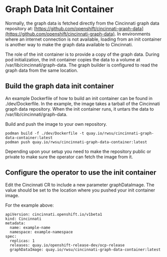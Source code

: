 # Graph Data Init Container

Normally, the graph data is fetched directly from the Cincinnati graph
data repository at: [https://github.com/openshift/cincinnati-graph-data](https://github.com/openshift/cincinnati-graph-data).
In environments where an internet connection is not available, loading
from an init container is another way to make the graph data available
to Cincinnati.

The role of the init container is to provide a copy of the graph data.
During pod initialization, the init container copies the data to a volume
at /var/lib/cincinnati/graph-data. The graph builder is configured to read 
the graph data from the same location.

## Build the graph data init container

An example Dockerfile of how to build an init container can be found in ./dev/Dockerfile.
In the example, the image takes a tarball of the Cincinnati graph data repository.
When the init container runs, it untars the data to /var/lib/cincinnati/graph-data.

Build and push the image to your own repository. 

````
podman build -f ./dev/Dockerfile -t quay.io/rwsu/cincinnati-graph-data-container:latest
podman push quay.io/rwsu/cincinnati-graph-data-container:latest
````
Depending upon your setup you need to make the repository public or private to make sure the operator can fetch the image from it.

## Configure the operator to use the init container

Edit the Cincinnati CR to include a new parameter graphDataImage.
The value should be set to the location where you pushed your init 
container image.

For the example above:
```
apiVersion: cincinnati.openshift.io/v1beta1
kind: Cincinnati
metadata:
  name: example-name
  namespace: example-namespace
spec:
  replicas: 1
  releases: quay.io/openshift-release-dev/ocp-release
  graphDataImage: quay.io/rwsu/cincinnati-graph-data-container:latest
```
